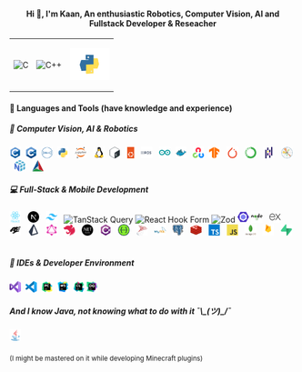<h4 align="center">Hi 👋, I'm Kaan, An enthusiastic Robotics, Computer Vision, AI and Fullstack Developer & Reseacher</h4> 




<div align="center">
<table>
<tr>
  <td>
    <p><img src="https://preview.redd.it/c-and-c-icons-v0-nmuax05zxoab1.gif?width=640&crop=smart&auto=webp&s=0de5214adb83bd0eac8ffe3512924e3f2921ff69" alt="C" title="God's Programming Language" width="80" /></p>
  </td>
  <td>
    <p>
    <img src="https://i.redd.it/xxodzo30yoab1.gif" alt="C++" title="God's Upgraded Programming Language" width="100" />
    </p>
  </td>
  <td>
    <p><img src="python.gif" alt="Python" title="A rotating statue of a Turtle  &#128034;" width="70" /></p>
  </td>
</tr>
</table>
</div>

#### 🧠 Languages and Tools (have knowledge and experience)


##### 🤖 Computer Vision, AI & Robotics  
 <img src="https://github.com/devicons/devicon/blob/master/icons/c/c-original.svg" title="C" alt="C" width="20" height="20"/>&nbsp;
  <img src="https://github.com/devicons/devicon/blob/master/icons/cplusplus/cplusplus-original.svg" title="C++" alt="C++" width="20" height="20"/>&nbsp;
  <img src="https://github.com/devicons/devicon/blob/master/icons/objectivec/objectivec-plain.svg" title="Objective-C" alt="Objective-C" width="20" height="20"/>&nbsp;
  <img src="https://github.com/devicons/devicon/blob/master/icons/python/python-original.svg" title="Python" alt="Python" width="20" height="20" /> &nbsp;
  <img src="https://github.com/devicons/devicon/blob/master/icons/jupyter/jupyter-original-wordmark.svg" title="Jupyter-Notebook" alt="Jupyter-Notebook" width="20" height="20" /> &nbsp;
  <img src="https://github.com/devicons/devicon/blob/master/icons/linux/linux-original.svg" title="Linux" alt="Linux" width="20" height="20"/>&nbsp;
  <img src="https://github.com/devicons/devicon/blob/master/icons/bash/bash-original.svg" title="Bash" alt="Bash" width="20" height="20"/>&nbsp;
  <img src="https://github.com/devicons/devicon/blob/master/icons/ubuntu/ubuntu-original.svg" title="Ubuntu" alt="Ubuntu" width="20" height="20"/>&nbsp;
  <img src="https://github.com/devicons/devicon/blob/master/icons/ros/ros-original-wordmark.svg" title="ROS (Robot Operating System)" alt="ROS (Robot Operating System)" width="20" height="20" /> &nbsp;
  <img src="https://github.com/devicons/devicon/blob/master/icons/arduino/arduino-original.svg" title="Ardunio" alt="Arduino" width="20" height="20"/>&nbsp;
  <img src="https://github.com/devicons/devicon/blob/master/icons/docker/docker-original.svg" title="Docker" alt="Docker" width="20" height="20" /> &nbsp;
  <img src="https://github.com/devicons/devicon/blob/master/icons/opencv/opencv-original.svg" title="OpenCV" alt="OpenCV" width="20" height="20" />&nbsp;
  <img src="https://github.com/devicons/devicon/blob/master/icons/tensorflow/tensorflow-original.svg" title="Tensorflow" alt="Tensorflow" width="20" height="20" /> &nbsp;
  <img src="https://github.com/devicons/devicon/blob/master/icons/pytorch/pytorch-original.svg" title="PyTorch" alt="PyTorch" width="20" height="20" /> &nbsp;
  <img src="https://github.com/devicons/devicon/blob/master/icons/anaconda/anaconda-original.svg" title="AnaConda" alt="AnaConda" width="20" height="20" /> &nbsp;
  <img src="https://github.com/devicons/devicon/blob/master/icons/pandas/pandas-original.svg" title="Pandas" alt="Pandas" width="20" height="20" /> &nbsp;
  <img src="https://github.com/devicons/devicon/blob/master/icons/matplotlib/matplotlib-original.svg" title="Matplot" alt="Matplot" width="20" height="20" /> &nbsp;
  <img src="https://github.com/devicons/devicon/blob/master/icons/numpy/numpy-original.svg" title="NumPy" alt="NumPy" width="20" height="20" /> &nbsp;
  <img src="https://github.com/devicons/devicon/blob/master/icons/cmake/cmake-original.svg" title="CMake" alt="CMake" width="20" height="20"/>&nbsp;


##### 💻 Full-Stack & Mobile Development  
  <img src="https://github.com/devicons/devicon/blob/master/icons/react/react-original-wordmark.svg" title="React" alt="React" width="20" height="20" /> &nbsp;
  <img src="https://github.com/devicons/devicon/blob/master/icons/nextjs/nextjs-original.svg" title="NextJS" alt="NextJS" width="20" height="20" /> &nbsp;
  <img src="https://github.com/devicons/devicon/blob/master/icons/tailwindcss/tailwindcss-original.svg" title="TailwindCSS" alt="TailwindCSS" width="20" height="20" /> &nbsp;
  <img src="https://tanstack.com/assets/logo-color-100w-br5_Ikqp.png" title="TanStack Query" alt="TanStack Query" width="20" height="20" />
  <img src="https://avatars.githubusercontent.com/u/53986236?s=200&v=4" title="React Hook Form" alt="React Hook Form" width="20" height="20" />
  <img src="https://zod.dev/logo/logo-glow.png" title="Zod" alt="Zod" width="20" height="20" />
  <img src="https://github.com/devicons/devicon/blob/master/icons/eslint/eslint-original.svg" title="ESLint" alt="" width="20" height="20" />
  <img src="https://github.com/devicons/devicon/blob/master/icons/nodejs/nodejs-original-wordmark.svg" title="NodeJS" alt="" width="20" height="20" /> &nbsp;
  <img src="https://github.com/devicons/devicon/blob/master/icons/express/express-original.svg" title="ExpressJS" alt="ExpressJS" width="20" height="20" /> &nbsp;
  <img src="https://github.com/devicons/devicon/blob/master/icons/fastify/fastify-original.svg" title="Fastify" alt="Fastify" width="20" height="20" /> &nbsp;
  <img src="https://github.com/devicons/devicon/blob/master/icons/prisma/prisma-original.svg" title="Prisma" alt="Prisma" width="20" height="20" /> &nbsp;
  <img src="https://github.com/devicons/devicon/blob/master/icons/graphql/graphql-plain.svg" title="GraphQL" alt="GraphQL" width="20" height="20" /> &nbsp;
  <img src="https://github.com/devicons/devicon/blob/master/icons/nestjs/nestjs-original.svg" title="NestJS" alt="NestJS" width="20" height="20" /> &nbsp;
  <img src="https://github.com/devicons/devicon/blob/master/icons/dotnetcore/dotnetcore-plain.svg" title=".NET Core" alt=".NET Core" width="20" height="20" /> &nbsp;
  <img src="https://github.com/devicons/devicon/blob/master/icons/csharp/csharp-original.svg" title="C#" alt="C#" width="20" height="20" /> &nbsp;
  <img src="https://github.com/devicons/devicon/blob/master/icons/swagger/swagger-original.svg" title="Swagger" alt="Swagger" width="20" height="20" /> &nbsp;
  <img src="https://github.com/devicons/devicon/blob/master/icons/microsoftsqlserver/microsoftsqlserver-original.svg" title="MSSQL" alt="MSSQL" width="20" height="20" /> &nbsp;
  <img src="https://github.com/devicons/devicon/blob/master/icons/mysql/mysql-original-wordmark.svg" title="MySQL" alt="MySQL" width="20" height="20" /> &nbsp;
  <img src="https://github.com/devicons/devicon/blob/master/icons/postgresql/postgresql-original.svg" title="PostgreSQL" alt="PostgreSQL" width="20" height="20" /> &nbsp;
  <img src="https://github.com/devicons/devicon/blob/master/icons/redis/redis-original.svg" title="Redis" alt="Redis" width="20" height="20" /> &nbsp;
  <img src="https://github.com/devicons/devicon/blob/master/icons/typescript/typescript-original.svg" title="TypeScript" alt="TypeScript" width="20" height="20" /> &nbsp;
  <img src="https://github.com/devicons/devicon/blob/master/icons/javascript/javascript-original.svg" title="JavaScript" alt="JavaScript" width="20" height="20" /> &nbsp;
  <img src="https://github.com/devicons/devicon/blob/master/icons/mongodb/mongodb-original-wordmark.svg" title="MongoDB" alt="MongoDB" width="20" height="20" /> &nbsp;
  <img src="https://github.com/devicons/devicon/blob/master/icons/firebase/firebase-original-wordmark.svg" title="Firebase" alt="Firebase" width="20" height="20" /> &nbsp;
  <img src="https://github.com/devicons/devicon/blob/master/icons/supabase/supabase-original.svg" title="Supabase" alt="Supabase" width="20" height="20" /> &nbsp;


##### 🧰 IDEs & Developer Environment  
  <img src="https://github.com/devicons/devicon/blob/master/icons/visualstudio/visualstudio-original.svg" title="Visual Studio" alt="" width="20" height="20" />&nbsp;
  <img src="https://github.com/devicons/devicon/blob/master/icons/vscode/vscode-original.svg" title="VSCode" alt="VSCode" width="20" height="20" />&nbsp;
  <img src="https://github.com/devicons/devicon/blob/master/icons/pycharm/pycharm-original.svg" title="PyCharm" alt="PyCharm" width="20" height="20" />&nbsp;
  <img src="https://github.com/devicons/devicon/blob/master/icons/webstorm/webstorm-original.svg" title="WebStorm" alt="WebStorm" width="20" height="20" />&nbsp;
  <img src="https://github.com/devicons/devicon/blob/master/icons/clion/clion-original.svg" title="CLion" alt="CLion" width="20" height="20" />
  <img src="https://github.com/devicons/devicon/blob/master/icons/datagrip/datagrip-original.svg" title="DataGrip" alt="DataGrip" width="20" height="20" />&nbsp;


##### And I know Java, not knowing what to do with it  ¯\\\_(ツ)\_/¯ 
  <img src="https://github.com/devicons/devicon/blob/master/icons/java/java-original.svg" title="Java" alt="Java" width="20" height="20" /> &nbsp;

<sub>(I might be mastered on it while developing Minecraft plugins) </sub>

